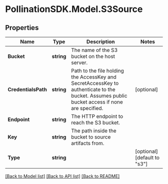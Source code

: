 
# PollinationSDK.Model.S3Source

## Properties

Name | Type | Description | Notes
------------ | ------------- | ------------- | -------------
**Bucket** | **string** | The name of the S3 bucket on the host server. | 
**CredentialsPath** | **string** | Path to the file holding the AccessKey and SecretAccessKey to authenticate to the bucket. Assumes public bucket access if none are specified. | [optional] 
**Endpoint** | **string** | The HTTP endpoint to reach the S3 bucket. | 
**Key** | **string** | The path inside the bucket to source artifacts from. | 
**Type** | **string** |  | [optional] [default to "s3"]

[[Back to Model list]](../README.md#documentation-for-models)
[[Back to API list]](../README.md#documentation-for-api-endpoints)
[[Back to README]](../README.md)


